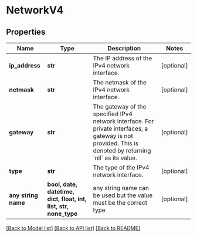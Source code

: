 # NetworkV4


## Properties
Name | Type | Description | Notes
------------ | ------------- | ------------- | -------------
**ip_address** | **str** | The IP address of the IPv4 network interface. | [optional] 
**netmask** | **str** | The netmask of the IPv4 network interface. | [optional] 
**gateway** | **str** | The gateway of the specified IPv4 network interface.  For private interfaces, a gateway is not provided. This is denoted by returning &#x60;nil&#x60; as its value.  | [optional] 
**type** | **str** | The type of the IPv4 network interface. | [optional] 
**any string name** | **bool, date, datetime, dict, float, int, list, str, none_type** | any string name can be used but the value must be the correct type | [optional]

[[Back to Model list]](../README.md#documentation-for-models) [[Back to API list]](../README.md#documentation-for-api-endpoints) [[Back to README]](../README.md)


